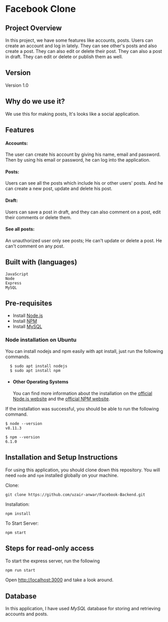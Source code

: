 # Facebook Clone

## Project Overview

In this project, we have some features like accounts, posts. Users can create an account and log in lately. They can see other's posts and also create a post. They can also edit or delete their post. They can also a post in draft. They can edit or delete or publish them as well.

## Version

Version 1.0

## Why do we use it?

We use this for making posts, It's looks like a social application.

## Features

#### Accounts:

The user can create his account by giving his name, email and password. Then by using his email or password, he can log into the application.

#### Posts:

Users can see all the posts which include his or other users' posts. And he can create a new post, update and delete his post.

#### Draft:

Users can save a post in draft, and they can also comment on a post, edit their comments or delete them.

#### See all posts:

An unauthorized user only see posts; He can't update or delete a post. He can't comment on any post.

## Built with (languages)

    JavaScript
    Node
    Express
    MySQL
    
## Pre-requisites
- Install [Node.js](https://nodejs.org/en/)
- Install [NPM](https://www.npmjs.com/)
- Install [MySQL](https://www.mysql.com/)

### Node installation on Ubuntu

  You can install nodejs and npm easily with apt install, just run the following commands.

      $ sudo apt install nodejs
      $ sudo apt install npm

- #### Other Operating Systems
  You can find more information about the installation on the [official Node.js website](https://nodejs.org/) and the [official NPM website](https://npmjs.org/).

If the installation was successful, you should be able to run the following command.

    $ node --version
    v8.11.3

    $ npm --version
    6.1.0

## Installation and Setup Instructions

For using this application, you should clone down this repository. You will need `node` and `npm` installed globally on your machine.

Clone:

`git clone https://github.com/uzair-anwar/Facebook-Backend.git`

Installation:

`npm install`

To Start Server:

`npm start`

## Steps for read-only access

To start the express server, run the following

```bash
npm run start
```

Open [http://localhost:3000](http://localhost:3000) and take a look around.

## Database

In this application, I have used *MySQL* database for storing and retrieving accounts and posts.
